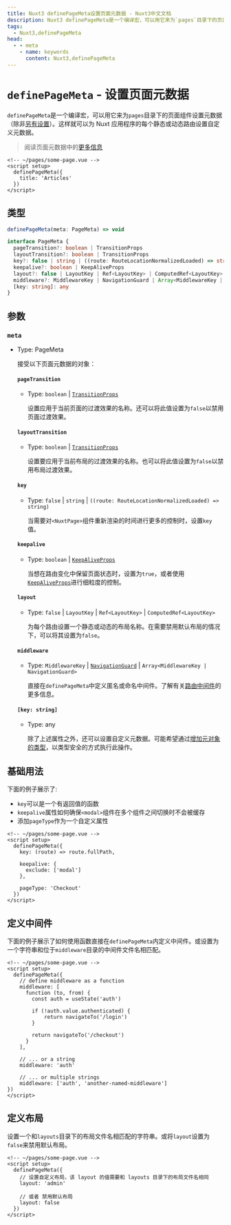 ```yaml
---
title: Nuxt3 definePageMeta设置页面元数据 - Nuxt3中文文档
description: Nuxt3 definePageMeta是一个编译宏，可以用它来为`pages`目录下的页面组件设置元数据.
tags: 
  - Nuxt3,definePageMeta
head:
  - - meta
    - name: keywords
      content: Nuxt3,definePageMeta
---
```


# `definePageMeta` - 设置页面元数据

`definePageMeta`是一个编译宏，可以用它来为`pages`目录下的页面组件设置元数据（除非[另有设置](https://v3.nuxtjs.org/api/configuration/nuxt.config#pages)）。这样就可以为 Nuxt 应用程序的每个静态或动态路由设置自定义元数据。

> 阅读页面元数据中的[更多信息](/nuxt3/directory-pages#page-metadata-页面元数据)

```vue
<!-- ~/pages/some-page.vue -->
<script setup>
  definePageMeta({
    title: 'Articles'
  })
</script>
```

## 类型

```ts
definePageMeta(meta: PageMeta) => void

interface PageMeta {
  pageTransition?: boolean | TransitionProps
  layoutTransition?: boolean | TransitionProps
  key?: false | string | ((route: RouteLocationNormalizedLoaded) => string)
  keepalive?: boolean | KeepAliveProps
  layout?: false | LayoutKey | Ref<LayoutKey> | ComputedRef<LayoutKey>
  middleware?: MiddlewareKey | NavigationGuard | Array<MiddlewareKey | NavigationGuard>
  [key: string]: any
}
```

## 参数

### `meta`

- Type: PageMeta

    接受以下页面元数据的对象：

    #### `pageTransition`

    - Type: `boolean` | [`TransitionProps`](https://cn.vuejs.org/api/built-in-components.html#transition)

        设置应用于当前页面的过渡效果的名称。还可以将此值设置为`false`以禁用页面过渡效果。

    #### `layoutTransition`

    - Type: `boolean` | [`TransitionProps`](https://cn.vuejs.org/api/built-in-components.html#transition)

        设置要应用于当前布局的过渡效果的名称。也可以将此值设置为`false`以禁用布局过渡效果。

    #### `key`

    - Type: `false` | `string` | `((route: RouteLocationNormalizedLoaded) => string)`

        当需要对`<NuxtPage>`组件重新渲染的时间进行更多的控制时，设置`key`值。

    #### `keepalive`

    - Type: `boolean` | [`KeepAliveProps`](https://cn.vuejs.org/api/built-in-components.html#keepalive)

        当想在路由变化中保留页面状态时，设置为`true`，或者使用[`KeepAliveProps`](https://cn.vuejs.org/api/built-in-components.html#keepalive)进行细粒度的控制。

    #### `layout`

    - Type: `false` | `LayoutKey` | `Ref<LayoutKey>` | `ComputedRef<LayoutKey>`

        为每个路由设置一个静态或动态的布局名称。在需要禁用默认布局的情况下，可以将其设置为`false`。

    #### `middleware`

    - Type: `MiddlewareKey` | [`NavigationGuard`](https://router.vuejs.org/zh/api/#navigationguard) | `Array<MiddlewareKey | NavigationGuard>`

        直接在`definePageMeta`中定义匿名或命名中间件。了解有关[路由中间件](/nuxt3/directory-middleware)的更多信息。

    #### `[key: string]`

    - Type: any

        除了上述属性之外，还可以设置自定义元数据。可能希望通过[增加元对象的类型](/nuxt3/directory-pages#自定义元数据)，以类型安全的方式执行此操作。

## 基础用法

下面的例子展示了:

- `key`可以是一个有返回值的函数
- `keepalive`属性如何确保`<modal>`组件在多个组件之间切换时不会被缓存
- 添加`pageType`作为一个自定义属性

```vue
<!-- ~/pages/some-page.vue -->
<script setup>
  definePageMeta({
    key: (route) => route.fullPath,

    keepalive: {
      exclude: ['modal']
    },

    pageType: 'Checkout'
  })
</script>
```

## 定义中间件

下面的例子展示了如何使用函数直接在`definePageMeta`内定义中间件。或设置为一个字符串和位于`middleware`目录的中间件文件名相匹配。

```vue
<!-- ~/pages/some-page.vue -->
<script setup>
  definePageMeta({
    // define middleware as a function
    middleware: [
      function (to, from) {
        const auth = useState('auth')
        
        if (!auth.value.authenticated) {
            return navigateTo('/login')
        }
        
        return navigateTo('/checkout')
      }
    ],

    // ... or a string
    middleware: 'auth'
    
    // ... or multiple strings
    middleware: ['auth', 'another-named-middleware']
})
</script>
```

## 定义布局

设置一个和`layouts`目录下的布局文件名相匹配的字符串。或将`layout`设置为`false`来禁用默认布局。

```vue
<!-- ~/pages/some-page.vue -->
<script setup>
  definePageMeta({
    // 设置自定义布局，该 layout 的值需要和 layouts 目录下的布局文件名相同
    layout: 'admin'
    
    // 或者 禁用默认布局
    layout: false
  })
</script>
```